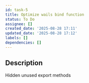 ```yaml
---
id: task-5
title: Optimize wails bind function
status: To Do
assignee: []
created_date: '2025-08-28 17:11'
updated_date: '2025-08-28 17:12'
labels: []
dependencies: []
---
```


## Description

Hidden unused export methods
